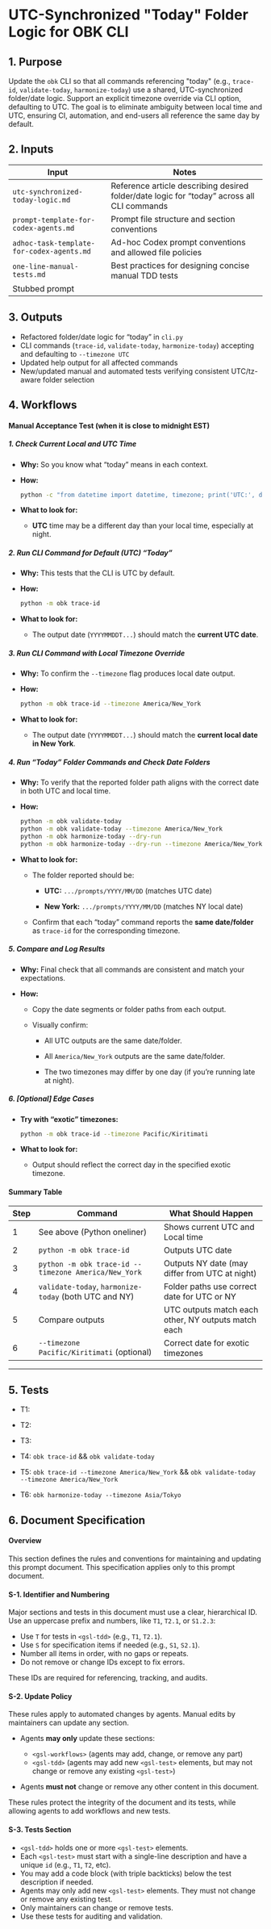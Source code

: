 <?xml version="1.0" encoding="UTF-8"?>
<gsl-prompt id="20250802T024329+0000">
<gsl-description>

<!--
Self-contained prompt and spec for OBK/Codex agent work.
This file upgrades the “today” folder logic in the `obk` CLI to synchronize all date-sensitive commands (trace-id, validate-today, harmonize-today) using UTC by default, with optional timezone override. Inputs, outputs, and workflows are outlined below.
-->
</gsl-description>

<gsl-header>

# UTC-Synchronized "Today" Folder Logic for OBK CLI
</gsl-header>

<gsl-block>

<gsl-purpose>

## 1. Purpose

Update the `obk` CLI so that all commands referencing "today" (e.g., `trace-id`, `validate-today`, `harmonize-today`) use a shared, UTC-synchronized folder/date logic. Support an explicit timezone override via CLI option, defaulting to UTC. The goal is to eliminate ambiguity between local time and UTC, ensuring CI, automation, and end-users all reference the same day by default.

</gsl-purpose>

<gsl-inputs>

## 2. Inputs

| Input                                              | Notes                                                                                     |
| -------------------------------------------------- | ----------------------------------------------------------------------------------------- |
| `utc-synchronized-today-logic.md`                  | Reference article describing desired folder/date logic for “today” across all CLI commands |
| `prompt-template-for-codex-agents.md`              | Prompt file structure and section conventions                                             |
| `adhoc-task-template-for-codex-agents.md`          | Ad-hoc Codex prompt conventions and allowed file policies                                 |
| `one-line-manual-tests.md`                         | Best practices for designing concise manual TDD tests                                     |
| Stubbed prompt                         |                                     |

</gsl-inputs>

<gsl-outputs>

## 3. Outputs

- Refactored folder/date logic for “today” in `cli.py`
- CLI commands (`trace-id`, `validate-today`, `harmonize-today`) accepting and defaulting to `--timezone UTC`
- Updated help output for all affected commands
- New/updated manual and automated tests verifying consistent UTC/tz-aware folder selection


</gsl-outputs>

<gsl-workflows>

## 4. Workflows

#### Manual Acceptance Test (when it is close to midnight EST)

##### **1. Check Current Local and UTC Time**

* **Why:** So you know what “today” means in each context.
    
* **How:**
    
    ```bash
    python -c "from datetime import datetime, timezone; print('UTC:', datetime.now(timezone.utc).strftime('%Y-%m-%d %H:%M')); import time; print('Local:', time.strftime('%Y-%m-%d %H:%M'))"
    ```
    
* **What to look for:**
    
    * **UTC** time may be a different day than your local time, especially at night.
        



##### **2. Run CLI Command for Default (UTC) “Today”**

* **Why:** This tests that the CLI is UTC by default.
    
* **How:**
    
    ```bash
    python -m obk trace-id
    ```
    
* **What to look for:**
    
    * The output date (`YYYYMMDDT...`) should match the **current UTC date**.
        



##### **3. Run CLI Command with Local Timezone Override**

* **Why:** To confirm the `--timezone` flag produces local date output.
    
* **How:**
    
    ```bash
    python -m obk trace-id --timezone America/New_York
    ```
    
* **What to look for:**
    
    * The output date (`YYYYMMDDT...`) should match the **current local date in New York**.
        



##### **4. Run “Today” Folder Commands and Check Date Folders**

* **Why:** To verify that the reported folder path aligns with the correct date in both UTC and local time.
    
* **How:**
    
    ```bash
    python -m obk validate-today
    python -m obk validate-today --timezone America/New_York
    python -m obk harmonize-today --dry-run
    python -m obk harmonize-today --dry-run --timezone America/New_York
    ```
    
* **What to look for:**
    
    * The folder reported should be:
        
        * **UTC:** `.../prompts/YYYY/MM/DD` (matches UTC date)
            
        * **New York:** `.../prompts/YYYY/MM/DD` (matches NY local date)
            
    * Confirm that each “today” command reports the **same date/folder** as `trace-id` for the corresponding timezone.
        



##### **5. Compare and Log Results**

* **Why:** Final check that all commands are consistent and match your expectations.
    
* **How:**
    
    * Copy the date segments or folder paths from each output.
        
    * Visually confirm:
        
        * All UTC outputs are the same date/folder.
            
        * All `America/New_York` outputs are the same date/folder.
            
        * The two timezones may differ by one day (if you’re running late at night).
            



##### **6. [Optional] Edge Cases**

* **Try with “exotic” timezones:**
    
    ```bash
    python -m obk trace-id --timezone Pacific/Kiritimati
    ```
    
* **What to look for:**
    
    * Output should reflect the correct day in the specified exotic timezone.
        



#### **Summary Table**

| Step | Command | What Should Happen |
| --- | --- | --- |
| 1 | See above (Python oneliner) | Shows current UTC and Local time |
| 2 | `python -m obk trace-id` | Outputs UTC date |
| 3 | `python -m obk trace-id --timezone America/New_York` | Outputs NY date (may differ from UTC at night) |
| 4 | `validate-today`, `harmonize-today` (both UTC and NY) | Folder paths use correct date for UTC or NY |
| 5 | Compare outputs | UTC outputs match each other, NY outputs match each |
| 6 | `--timezone Pacific/Kiritimati` (optional) | Correct date for exotic timezones |

* * *

</gsl-workflows>

<gsl-tdd>

<gsl-description>

## 5. Tests

<!--
Add single-line manual tests (see `one-line-manual-tests.md`). Each `<gsl-test>` element covers a required behavior or edge case.
-->
</gsl-description>

<gsl-test id="T1">

- T1: <!-- [placeholder] Manual test for default UTC “today” folder selection in `trace-id` and `validate-today` -->
</gsl-test>

<gsl-test id="T2">

- T2: <!-- [placeholder] Manual test for explicit timezone override (e.g., `--timezone America/New_York`) affecting all relevant commands -->
</gsl-test>

<gsl-test id="T3">

- T3: <!-- [placeholder] Edge case: DST transition and rare timezones -->
</gsl-test>

<gsl-test id="T4">

- T4: `obk trace-id` && `obk validate-today`
</gsl-test>

<gsl-test id="T5">

- T5: `obk trace-id --timezone America/New_York` && `obk validate-today --timezone America/New_York`
</gsl-test>

<gsl-test id="T6">

- T6: `obk harmonize-today --timezone Asia/Tokyo`
</gsl-test>

</gsl-tdd>

<gsl-document-spec>

## 6. Document Specification

#### Overview

This section defines the rules and conventions for maintaining and updating this prompt document.
This specification applies only to this prompt document.

#### S-1. Identifier and Numbering

Major sections and tests in this document must use a clear, hierarchical ID. Use an uppercase prefix and numbers, like `T1`, `T2.1`, or `S1.2.3`:

* Use `T` for tests in `<gsl-tdd>` (e.g., `T1`, `T2.1`).
* Use `S` for specification items if needed (e.g., `S1`, `S2.1`).
* Number all items in order, with no gaps or repeats.
* Do not remove or change IDs except to fix errors.

These IDs are required for referencing, tracking, and audits.

#### S-2. Update Policy

These rules apply to automated changes by agents. Manual edits by maintainers can update any section.

* Agents **may only** update these sections:

  * `<gsl-workflows>` (agents may add, change, or remove any part)
  * `<gsl-tdd>` (agents may add new `<gsl-test>` elements, but may not change or remove any existing `<gsl-test>`)
* Agents **must not** change or remove any other content in this document.

These rules protect the integrity of the document and its tests, while allowing agents to add workflows and new tests.

#### S-3. Tests Section

* `<gsl-tdd>` holds one or more `<gsl-test>` elements.
* Each `<gsl-test>` must start with a single-line description and have a unique `id` (e.g., `T1`, `T2`, etc).
* You may add a code block (with triple backticks) below the test description if needed.
* Agents may only add new `<gsl-test>` elements. They must not change or remove any existing test.
* Only maintainers can change or remove tests.
* Use these tests for auditing and validation.

</gsl-document-spec>
</gsl-block>
</gsl-prompt>
